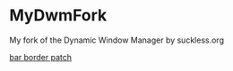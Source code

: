 # MyDwmFork
My fork of the Dynamic Window Manager by suckless.org

[bar border patch](https://codemadness.org/paste/dwm-border-bar.patch)
